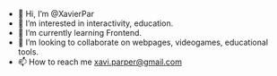 - 👋 Hi, I’m @XavierPar
- 👀 I’m interested in interactivity, education.
- 🌱 I’m currently learning Frontend.
- 💞️ I’m looking to collaborate on webpages, videogames, educational tools.
- 📫 How to reach me xavi.parper@gmail.com

<!---
XavierPar/XavierPar is a ✨ special ✨ repository because its `README.md` (this file) appears on your GitHub profile.
You can click the Preview link to take a look at your changes.
--->
